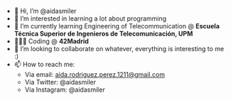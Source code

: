 - 👋 Hi, I’m @aidasmiler
- 👀 I’m interested in learning a lot about programming
- 🌱 I’m currently learning Engineering of Telecommunication @ **Escuela Técnica Superior de Ingenieros de Telecomunicación, UPM** 
- 👩🏻‍💻 Coding @ **42Madrid**
- 💞️ I’m looking to collaborate on whatever, everything is interesting to me :)
- 📫 How to reach me: 
  - Via email: aida.rodriguez.perez.1211@gmail.com
  - Via Twitter: @aidasmiler
  - Via Instagram: @aidasmiler

<!---
aidasmiler/aidasmiler is a ✨ special ✨ repository because its `README.md` (this file) appears on your GitHub profile.
You can click the Preview link to take a look at your changes.
--->
